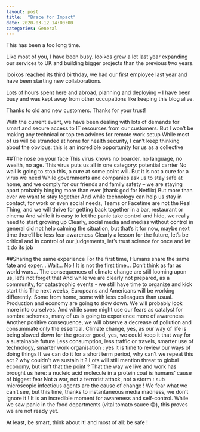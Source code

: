 ```yaml
---
layout: post
title:  "Brace for Impact"
date: 2020-03-12 14:00:00
categories: General
---
```

This has been a too long time.

Like most of you, I have been busy. Iooikos grew a lot last year expanding our services to UK and building bigger projects than the previous two years.

Iooikos reached its third birthday, we had our first employee last year and have been starting new collaborations.

Lots of hours spent here and abroad, planning and deploying – I have been busy and was kept away from other occupations like keeping this blog alive.

Thanks to old and new customers. Thanks for your trust!

With the current event, we have been dealing with lots of demands for smart and secure access to IT resources from our customers.
But I won’t be making any technical or top ten advices for remote work setup
While most of us will be stranded at home for health security, I can’t keep thinking about the obvious: this is an incredible opportunity for us as a collective
 
##The nose on your face
This virus knows no boarder, no language, no wealth, no age. This virus puts us all in one category: potential carrier
No wall is going to stop this, a cure at some point will. But it is not a cure for a virus we need
While governments and companies ask us to stay safe at home, and we comply for our friends and family safety – we are staying apart probably binging more than ever (thank god for Netflix)
But more than ever we want to stay together
And while technology can help us stay in contact, for work or even social needs, Teams or Facetime are not the Real Thing, and we will thrive for getting back together in a bar, restaurant or cinema
And while it is easy to let the panic take control and hide, we really need to start growing up
Clearly, social media and medias without control in general did not help calming the situation, but that’s it for now, maybe next time there’ll be less fear awareness
Clearly a lesson for the future, let’s be critical and in control of our judgements, let’s trust science for once and let it do its job

##Sharing the same experience
For the first time, Humans share the same fate and exper… Wait… No !
 It is not the first time… Don’t think as far as world wars…
The consequences of climate change are still looming upon us, let’s not forget that
And while we are clearly not prepared, as a community, for catastrophic events - we still have time to organize and kick start this
The next weeks, Europeans and Americans will be working differently. Some from home, some with less colleagues than usual. Production and economy are going to slow down. We will probably look more into ourselves. And while some might use our fears as catalyst for sombre schemes, many of us is going to experience more of awareness
Another positive consequence, we will observe a decrease of pollution and consummate only the essential.
Climate change, yes, as our way of life is being slowed down for the greater good, yes, we could keep it that way for a sustainable future 
Less consumption, less traffic or travels, smarter use of technology, smarter work organisation : yes it is time to review our ways of doing things
If we can do it for a short term period, why can’t we repeat this act ? why couldn’t we sustain it ?
Lots will still mention threat to global economy, but isn’t that the point ? That the way we live and work has brought us here: a nucleic acid molecule in a protein coat is humans’ cause of biggest fear
Not a war, not a terrorist attack, not a storm : sub microscopic infectious agents are the cause of change ! 
We fear what we can’t see, but this time, thanks to instantaneous media madness, we don’t ignore it !
It is an incredible moment for awareness and self-control. While we saw panic in the food departments (vital tomato sauce 😊), this proves we are not ready yet. 

At least, be smart, think about it! and most of all: be safe !
